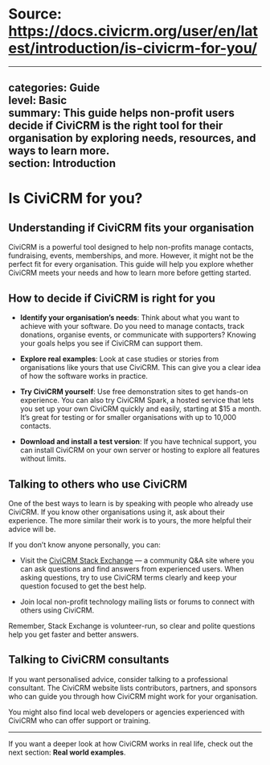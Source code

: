 # Source: https://docs.civicrm.org/user/en/latest/introduction/is-civicrm-for-you/

---
categories: Guide  
level: Basic  
summary: This guide helps non-profit users decide if CiviCRM is the right tool for their organisation by exploring needs, resources, and ways to learn more.  
section: Introduction  
---

# Is CiviCRM for you?

## Understanding if CiviCRM fits your organisation

CiviCRM is a powerful tool designed to help non-profits manage contacts, fundraising, events, memberships, and more. However, it might not be the perfect fit for every organisation. This guide will help you explore whether CiviCRM meets your needs and how to learn more before getting started.

## How to decide if CiviCRM is right for you

- **Identify your organisation’s needs**: Think about what you want to achieve with your software. Do you need to manage contacts, track donations, organise events, or communicate with supporters? Knowing your goals helps you see if CiviCRM can support them.

- **Explore real examples**: Look at case studies or stories from organisations like yours that use CiviCRM. This can give you a clear idea of how the software works in practice.

- **Try CiviCRM yourself**: Use free demonstration sites to get hands-on experience. You can also try CiviCRM Spark, a hosted service that lets you set up your own CiviCRM quickly and easily, starting at $15 a month. It’s great for testing or for smaller organisations with up to 10,000 contacts.

- **Download and install a test version**: If you have technical support, you can install CiviCRM on your own server or hosting to explore all features without limits.

## Talking to others who use CiviCRM

One of the best ways to learn is by speaking with people who already use CiviCRM. If you know other organisations using it, ask about their experience. The more similar their work is to yours, the more helpful their advice will be.

If you don’t know anyone personally, you can:

- Visit the [CiviCRM Stack Exchange](https://civicrm.stackexchange.com) — a community Q&A site where you can ask questions and find answers from experienced users. When asking questions, try to use CiviCRM terms clearly and keep your question focused to get the best help.

- Join local non-profit technology mailing lists or forums to connect with others using CiviCRM.

Remember, Stack Exchange is volunteer-run, so clear and polite questions help you get faster and better answers.

## Talking to CiviCRM consultants

If you want personalised advice, consider talking to a professional consultant. The CiviCRM website lists contributors, partners, and sponsors who can guide you through how CiviCRM might work for your organisation.

You might also find local web developers or agencies experienced with CiviCRM who can offer support or training.

---

If you want a deeper look at how CiviCRM works in real life, check out the next section: **Real world examples**.